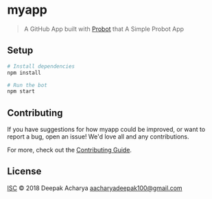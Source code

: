# myapp

> A GitHub App built with [Probot](https://probot.github.io) that A Simple Probot App

## Setup

```sh
# Install dependencies
npm install

# Run the bot
npm start
```

## Contributing

If you have suggestions for how myapp could be improved, or want to report a bug, open an issue! We'd love all and any contributions.

For more, check out the [Contributing Guide](CONTRIBUTING.md).

## License

[ISC](LICENSE) © 2018 Deepak Acharya <aacharyadeepak100@gmail.com>
